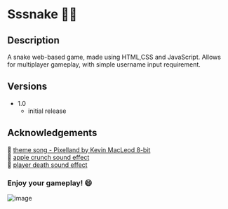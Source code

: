 # Sssnake 🐍🍎

## Description
A snake web-based game, made using HTML,CSS and JavaScript. Allows for multiplayer gameplay, with simple username input requirement. 

## Versions
* 1.0
  * initial release

## Acknowledgements
🎵 [theme song - Pixelland by Kevin MacLeod 8-bit](https://youtu.be/HUCjaaQR6cs?si=qfBU1wKO2jVcvf99) <br>
🎵 [apple crunch sound effect](https://freesound.org/people/Koops/sounds/20279/) <br>
🎵 [player death sound effect](https://freesound.org/people/Poligonstudio/sounds/412168/)

### Enjoy your gameplay! 😄
![image](https://github.com/mena-aq/Sssnake/assets/156236313/83a8dd30-d2d2-40e3-849e-08c85517f54e)

 
